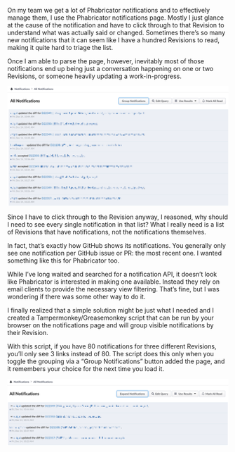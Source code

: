 On my team we get a lot of Phabricator notifications and to effectively manage them, I use the Phabricator notifications page. Mostly I just glance at the cause of the notification and have to click through to that Revision to understand what was actually said or changed. Sometimes there’s so many new notifications that it can seem like I have a hundred Revisions to read, making it quite hard to triage the list.

Once I am able to parse the page, however, inevitably most of those notifications end up being just a conversation happening on one or two Revisions, or someone heavily updating a work-in-progress.

![Image of Many Notifications for the same Revisions](images/phabricator-notifications-expanded-blur.png)

Since I have to click through to the Revision anyway, I reasoned, why should I need to see every single notification in that list? What I really need is a list of Revisions that have notifications, not the notifications themselves.

In fact, that’s exactly how GitHub shows its notifications. You generally only see one notification per GitHub issue or PR: the most recent one. I wanted something like this for Phabricator too.

While I’ve long waited and searched for a notification API, it doesn’t look like Phabricator is interested in making one available. Instead they rely on email clients to provide the necessary view filtering. That’s fine, but I was wondering if there was some other way to do it.

I finally realized that a simple solution might be just what I needed and I created a Tampermonkey/Greasemonkey script that can be run by your browser on the notifications page and will group visible notifications by their Revision.

With this script, if you have 80 notifications for three different Revisions, you’ll only see 3 links instead of 80. The script does this only when you toggle the grouping via a “Group Notifications” button added the page, and it remembers your choice for the next time you load it.

![Image of Notifications Grouped by Revision](images/phabricator-notifications-grouped-blur.png)
